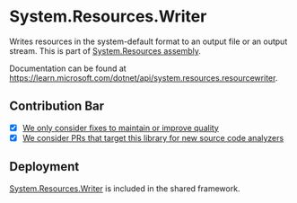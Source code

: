 # System.Resources.Writer
Writes resources in the system-default format to an output file or an output stream.
This is part of [System.Resources assembly](../System.Resources.ResourceManager/Readme.md).  

Documentation can be found at https://learn.microsoft.com/dotnet/api/system.resources.resourcewriter.

## Contribution Bar
- [x] [We only consider fixes to maintain or improve quality](../../libraries/README.md#primary-bar)
- [x] [We consider PRs that target this library for new source code analyzers](../../libraries/README.md#secondary-bars)

## Deployment
[System.Resources.Writer](https://www.nuget.org/packages/System.Resources.Writer) is included in the shared framework.